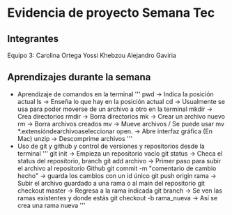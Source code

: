 # Evidencia de proyecto Semana Tec
## Integrantes
Equipo 3: 
Carolina Ortega 
Yossi Khebzou
Alejandro Gaviria

## Aprendizajes durante la semana
- Aprendizaje de comandos en la terminal
'''
pwd -> Indica la posición actual
ls -> Enseña lo que hay en la posición actual
cd -> Usualmente se usa para poder moverse de un archivo a otro en la terminal
mkdir -> Crea directorios
rmdir -> Borra directorios
mk -> Crear un archivo nuevo
rm -> Borra archivos creados
mv -> Mueve archivos / Se puede usar mv *.extensióndearchivoaseleccionar
open. -> Abre interfaz gráfica (En Mac)
unzip -> Descomprime archivos
'''
- Uso de git y github y control de versiones y repositorios desde la terminal
'''
git init -> Empieza un repositorio vacío
git status -> Checa el status del repositorio, branch
git add archivo -> Primer paso para subir el archivo al repositorio Github
git commit -m "comentario de cambio hecho" -> guarda los cambios con un id único
git push origin rama -> Subir el archivo guardado a una rama o al main del repositorio
git checkout master -> Regresa a la rama indicada
git branch -> Se ven las ramas existentes y donde estás
git checkout -b rama_nueva -> Así se crea una rama nueva
'''



